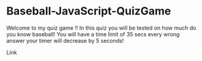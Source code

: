 # Baseball-JavaScript-QuizGame

Welcome to my quiz game !! In this quiz you will be tested on how much do you know baseball! You will have a time limit of 35 secs every wrong answer your timer will decrease by 5 seconds! 

Link 
